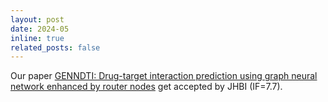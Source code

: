 ```yaml
---
layout: post
date: 2024-05
inline: true
related_posts: false
---
```


Our paper [GENNDTI: Drug-target interaction prediction using graph neural network enhanced by router nodes](https://ieeexplore.ieee.org/document/10535105) get accepted by JHBI (IF=7.7).
